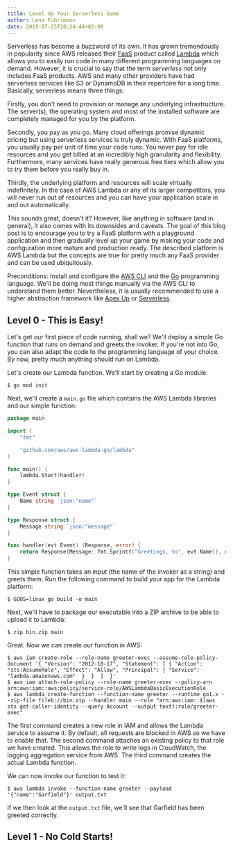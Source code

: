 ```yaml
---
title: Level Up Your Serverless Game
author: Lena Fuhrimann
date: 2019-07-25T20:24:44+02:00
---
```


Serverless has become a buzzword of its own. It has grown tremendously in popularity since AWS released their [FaaS](https://en.wikipedia.org/wiki/Function_as_a_service) product called [Lambda](https://aws.amazon.com/lambda) which allows you to easily run code in many different programming languages on demand. However, it is crucial to say that the term _serverless_ not only includes FaaS products. AWS and many other providers have had serverless services like S3 or DynamoDB in their repertoire for a long time. Basically, serverless means three things:

Firstly, you don't need to provision or manage any underlying infrastructure. The server(s), the operating system and most of the installed software are completely managed for you by the platform.

Secondly, you pay as you go. Many cloud offerings promise dynamic pricing but using serverless services is truly dynamic. With FaaS platforms, you usually pay per unit of time your code runs. You never pay for idle resources and you get billed at an incredibly high granularity and flexibility. Furthermore, many services have really generous free tiers which allow you to try them before you really buy in.

Thirdly, the underlying platform and resources will scale virtually indefinitely. In the case of AWS Lambda or any of its larger competitors, you will never run out of resources and you can have your application scale in and out automatically.

This sounds great, doesn't it? However, like anything in software (and in general), it also comes with its downsides and caveats. The goal of this blog post is to encourage you to try a FaaS platform with a playground application and then gradually level up your game by making your code and configuration more mature and production ready. The described platform is AWS Lambda but the concepts are true for pretty much any FaaS provider and can be used ubiquitously.

Preconditions: Install and configure the [AWS CLI](https://docs.aws.amazon.com/cli/latest/userguide/cli-chap-install.html) and the [Go](https://golang.org) programming language. We'll be doing most things manually via the AWS CLI to understand them better. Nevertheless, it is usually recommended to use a higher abstraction framework like [Apex Up](https://github.com/apex/up) or [Serverless](https://serverless.com).

## Level 0 - This is Easy!

Let's get our first piece of code running, shall we? We'll deploy a simple Go function that runs on demand and greets the invoker. If you're not into Go, you can also adapt the code to the programming language of your choice. By now, pretty much anything should run on Lambda.

Let's create our Lambda function. We'll start by creating a Go module:

```shell
$ go mod init
```

Next, we'll create a `main.go` file which contains the AWS Lambda libraries and our simple function:

```go
package main

import (
	"fmt"

	"github.com/aws/aws-lambda-go/lambda"
)

func main() {
	lambda.Start(handler)
}

type Event struct {
	Name string `json:"name"`
}

type Response struct {
	Message string `json:"message"`
}

func handler(evt Event) (Response, error) {
	return Response{Message: fmt.Sprintf("Greetings, %s", evt.Name)}, nil
}
```

This simple function takes an input (the name of the invoker as a string) and greets them. Run the following command to build your app for the Lambda platform:

```shell
$ GOOS=linux go build -o main
```

Next, we'll have to package our executable into a ZIP archive to be able to upload it to Lambda:

```shell
$ zip bin.zip main
```

Great. Now we can create our function in AWS:

```shell
$ aws iam create-role --role-name greeter-exec --assume-role-policy-document '{ "Version": "2012-10-17", "Statement": [ { "Action": "sts:AssumeRole", "Effect": "Allow", "Principal": { "Service": "lambda.amazonaws.com"  }  }  ]  }'
$ aws iam attach-role-policy --role-name greeter-exec --policy-arn arn:aws:iam::aws:policy/service-role/AWSLambdaBasicExecutionRole
$ aws lambda create-function --function-name greeter --runtime go1.x --zip-file fileb://bin.zip --handler main --role "arn:aws:iam::$(aws sts get-caller-identity --query Account --output text):role/greeter-exec"
```

The first command creates a new role in IAM and allows the Lambda service to assume it. By default, all requests are blocked in AWS so we have to enable that. The second command attaches an existing policy to that role we have created. This allows the role to write logs in CloudWatch, the logging aggregation service from AWS. The third command creates the actual Lambda function.

We can now invoke our function to test it:

```shell
$ aws lambda invoke --function-name greeter --payload '{"name":"Garfield"}' output.txt
```

If we then look at the `output.txt` file, we'll see that Garfield has been greeted correctly.

## Level 1 - No Cold Starts!
